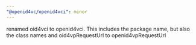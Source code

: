 ```yaml
---
"@openid4vc/openid4vci": minor
---
```


renamed oid4vci to openid4vci. This includes the package name, but also the class names and oid4vpRequestUrl to openid4vpRequestUrl
